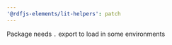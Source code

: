 ```yaml
---
'@rdfjs-elements/lit-helpers': patch
---
```


Package needs `.` export to load in some environments
